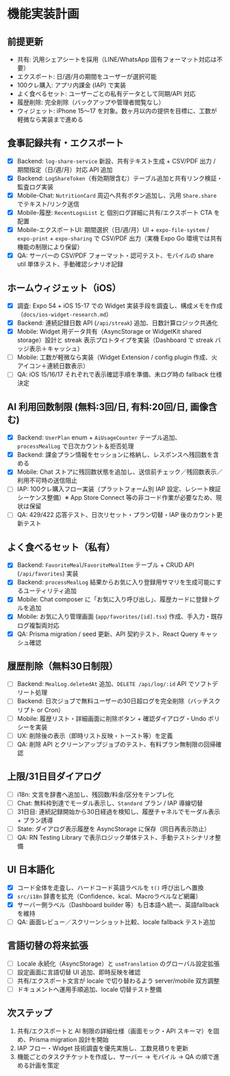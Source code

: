 # 機能実装計画

## 前提更新

- 共有: 汎用シェアシートを採用（LINE/WhatsApp 固有フォーマット対応は不要）
- エクスポート: 日/週/月の期間をユーザーが選択可能
- 100クレ購入: アプリ内課金 (IAP) で実装
- よく食べるセット: ユーザーごとの私有データとして同期/API 対応
- 履歴削除: 完全削除（バックアップや管理者閲覧なし）
- ウィジェット: iPhone 15〜17 を対象。数ヶ月以内の提供を目標に、工数が軽微なら実装まで進める

## 食事記録共有・エクスポート

- [x] Backend: `log-share-service` 新設、共有テキスト生成 + CSV/PDF 出力 / 期間指定（日/週/月）対応 API 追加
- [x] Backend: `LogShareToken`（有効期限含む）テーブル追加と共有リンク検証・監査ログ実装
- [x] Mobile-Chat: `NutritionCard` 周辺へ共有ボタン追加し、汎用 `Share.share` でテキスト/リンク送信
- [x] Mobile-履歴: `RecentLogsList` と 個別ログ詳細に共有/エクスポート CTA を配置
- [x] Mobile-エクスポートUI: 期間選択（日/週/月）UI + `expo-file-system` / `expo-print` + `expo-sharing` で CSV/PDF 出力（実機 Expo Go 環境では共有機能の制限により保留）
- [x] QA: サーバーの CSV/PDF フォーマット・認可テスト、モバイルの share util 単体テスト、手動確認シナリオ記録

## ホームウィジェット（iOS）

- [x] 調査: Expo 54 + iOS 15-17 での Widget 実装手段を調査し、構成メモを作成（`docs/ios-widget-research.md`）
- [x] Backend: 連続記録日数 API (`/api/streak`) 追加、日数計算ロジック共通化
- [x] Mobile: Widget 用データ共有（AsyncStorage or WidgetKit shared storage）設計と streak 表示プロトタイプを実装（Dashboard で streak バッジ表示＋キャッシュ）
- [ ] Mobile: 工数が軽微なら実装（Widget Extension / config plugin 作成、火アイコン＋連続日数表示）
- [ ] QA: iOS 15/16/17 それぞれで表示確認手順を準備、未ログ時の fallback 仕様決定

## AI 利用回数制限 (無料:3回/日, 有料:20回/日, 画像含む)

- [x] Backend: `UserPlan` enum + `AiUsageCounter` テーブル追加、`processMealLog` で日次カウント＆拒否処理
- [x] Backend: 課金プラン情報をセッションに格納し、レスポンスへ残回数を含める
- [x] Mobile: Chat ストアに残回数状態を追加し、送信前チェック／残回数表示／利用不可時の送信阻止
- [ ] IAP: 100クレ購入フロー実装（プラットフォーム別 IAP 設定、レシート検証シーケンス整備）※ App Store Connect 等の非コード作業が必要なため、現状は保留
- [ ] QA: 429/422 応答テスト、日次リセット・プラン切替・IAP 後のカウント更新テスト

## よく食べるセット（私有）

- [x] Backend: `FavoriteMeal`/`FavoriteMealItem` テーブル + CRUD API (`/api/favorites`) 実装
- [x] Backend: `processMealLog` 結果からお気に入り登録用サマリを生成可能にするユーティリティ追加
- [x] Mobile: Chat composer に「お気に入り呼び出し」、履歴カードに登録トグルを追加
- [x] Mobile: お気に入り管理画面 (`app/favorites/[id].tsx`) 作成、手入力・既存ログ複製両対応
- [x] QA: Prisma migration / seed 更新、API 契約テスト、React Query キャッシュ確認

## 履歴削除（無料30日制限）

- [ ] Backend: `MealLog.deletedAt` 追加、`DELETE /api/log/:id` API でソフトデリート処理
- [ ] Backend: 日次ジョブで無料ユーザーの30日超ログを完全削除（バッチスクリプト or Cron）
- [ ] Mobile: 履歴リスト・詳細画面に削除ボタン + 確認ダイアログ・Undo ポリシーを実装
- [ ] UX: 削除後の表示（即時リスト反映・トースト等）を定義
- [ ] QA: 削除 API とクリーンアップジョブのテスト、有料プラン無制限の回帰確認

## 上限/31日目ダイアログ

- [ ] i18n: 文言を辞書へ追加し、残回数/料金/区分をテンプレ化
- [ ] Chat: 無料枠到達でモーダル表示し、`Standard` プラン / IAP 導線切替
- [ ] 31日目: 連続記録開始から30日経過を検知し、履歴チャネルでモーダル表示 + プラン誘導
- [ ] State: ダイアログ表示履歴を AsyncStorage に保存（同日再表示防止）
- [ ] QA: RN Testing Library で表示ロジック単体テスト、手動テストシナリオ整備

## UI 日本語化

- [x] コード全体を走査し、ハードコード英語ラベルを `t()` 呼び出しへ置換
- [x] `src/i18n` 辞書を拡充（Confidence、kcal、Macroラベルなど網羅）
- [x] サーバー側ラベル（Dashboard builder 等）も日本語へ統一、英語fallback を維持
- [ ] QA: 画面レビュー／スクリーンショット比較、locale fallback テスト追加

## 言語切替の将来拡張

- [ ] Locale 永続化（AsyncStorage）と `useTranslation` のグローバル設定拡張
- [ ] 設定画面に言語切替 UI 追加、即時反映を確認
- [ ] 共有/エクスポート文言が locale で切り替わるよう server/mobile 双方調整
- [ ] ドキュメントへ運用手順追加、locale 切替テスト整備

## 次ステップ

1. 共有/エクスポートと AI 制限の詳細仕様（画面モック・API スキーマ）を固め、Prisma migration 設計を開始
2. IAP フロー・Widget 技術調査を優先実施し、工数見積りを更新
3. 機能ごとのタスクチケットを作成し、サーバー → モバイル → QA の順で進める計画を策定
